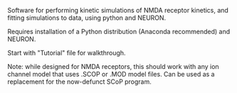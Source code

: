 Software for performing kinetic simulations of NMDA receptor kinetics, and fitting simulations to data, using python and NEURON. 

Requires installation of a Python distribution (Anaconda recommended) and NEURON.

Start with "Tutorial" file for walkthrough.

Note: while designed for NMDA receptors, this should work with any ion channel model that uses .SCOP or .MOD model files. Can be used as a replacement for the now-defunct SCoP program.
